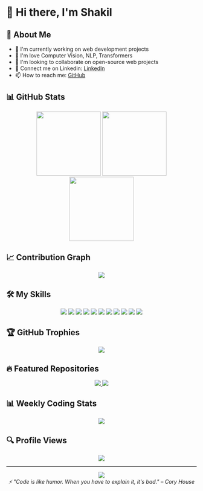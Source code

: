 # 👋 Hi there, I'm Shakil 

## 💫 About Me
- 🔭 I'm currently working on web development projects
- 🌱 I'm love Computer Vision, NLP, Transformers 
- 👯 I'm looking to collaborate on open-source web projects
- 💬 Connect me on Linkedin: [LinkedIn](https://www.linkedin.com/in/indeedshakil/)
- 📫 How to reach me: [GitHub](https://github.com/deshakil)

## 📊 GitHub Stats

<div align="center">
  <img src="https://github-readme-stats.vercel.app/api?username=deshakil&show_icons=true&theme=tokyonight&include_all_commits=true&count_private=true" height="170"/>
  <img src="https://github-readme-stats.vercel.app/api/top-langs/?username=deshakil&layout=compact&theme=tokyonight" height="170"/>
</div>

<div align="center">
  <img src="https://github-readme-streak-stats.herokuapp.com/?user=deshakil&theme=tokyonight" height="170"/>
</div>

## 📈 Contribution Graph

<div align="center">
  <a href="https://github.com/deshakil">
    <img src="https://github-profile-summary-cards.vercel.app/api/cards/profile-details?username=deshakil&theme=tokyonight" />
  </a>
</div>

## 🛠️ My Skills

<div align="center">
  <img src="https://img.shields.io/badge/JavaScript-F7DF1E?style=for-the-badge&logo=javascript&logoColor=black"/>
  <img src="https://img.shields.io/badge/React-20232A?style=for-the-badge&logo=react&logoColor=61DAFB"/>
  <img src="https://img.shields.io/badge/HTML5-E34F26?style=for-the-badge&logo=html5&logoColor=white"/>
  <img src="https://img.shields.io/badge/CSS3-1572B6?style=for-the-badge&logo=css3&logoColor=white"/>
  <img src="https://img.shields.io/badge/Node.js-339933?style=for-the-badge&logo=nodedotjs&logoColor=white"/>
  <img src="https://img.shields.io/badge/Bootstrap-563D7C?style=for-the-badge&logo=bootstrap&logoColor=white"/>
  <img src="https://img.shields.io/badge/PyTorch-EE4C2C?style=for-the-badge&logo=pytorch&logoColor=white"/>
  <img src="https://img.shields.io/badge/TensorFlow-FF6F00?style=for-the-badge&logo=tensorflow&logoColor=white"/>
  <img src="https://img.shields.io/badge/Computer_Vision-4285F4?style=for-the-badge&logo=opencv&logoColor=white"/>
  <img src="https://img.shields.io/badge/Hugging_Face-FFBF00?style=for-the-badge&logo=huggingface&logoColor=black"/>
  <img src="https://img.shields.io/badge/NLP-8A2BE2?style=for-the-badge&logo=nlp&logoColor=white"/>
</div>

## 🏆 GitHub Trophies

<div align="center">
  <img src="https://github-profile-trophy.vercel.app/?username=deshakil&theme=tokyonight&no-frame=true&margin-w=15&column=4"/>
</div>

## 🔥 Featured Repositories

<div align="center">
  <a href="https://github.com/deshakil/CodingTest1">
    <img src="https://github-readme-stats.vercel.app/api/pin/?username=deshakil&repo=CodingTest1&theme=tokyonight" />
  </a>
  <a href="https://github.com/deshakil/counter">
    <img src="https://github-readme-stats.vercel.app/api/pin/?username=deshakil&repo=counter&theme=tokyonight" />
  </a>
</div>

## 📊 Weekly Coding Stats

<div align="center">
  <img src="https://github-readme-stats.vercel.app/api/wakatime?username=deshakil&theme=tokyonight&layout=compact" />
</div>

## 🔍 Profile Views

<div align="center">
  <img src="https://komarev.com/ghpvc/?username=deshakil&color=blueviolet&style=flat-square&label=Profile+Views"/>
</div>

---

<div align="center">
  <a href="https://github.com/deshakil/github-readme-activity-graph">
    <img src="https://github-readme-activity-graph.vercel.app/graph?username=deshakil&theme=tokyo-night" />
  </a>
</div>

<div align="center">
  <i>⚡ "Code is like humor. When you have to explain it, it's bad." – Cory House</i>
</div>
